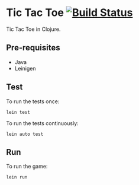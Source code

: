 # Tic Tac Toe [![Build Status](https://travis-ci.org/emashliles/tic-tac-toe.svg?branch=master)](https://travis-ci.org/emashliles/tic-tac-toe)

Tic Tac Toe in Clojure.

## Pre-requisites

+ Java
+ Leinigen

## Test

To run the tests once:

```
lein test
```

To run the tests continuously:

```
lein auto test
```

## Run

To run the game:

```
lein run
```


